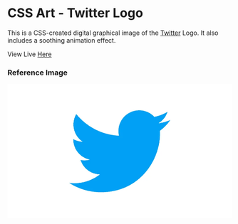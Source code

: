 # CSS Art - Twitter Logo

This is a CSS-created digital graphical image of the [Twitter](https://twitter.com/) Logo. It also includes a soothing animation effect.

View Live [Here](https://nwoye-ezekiel.github.io/CSS-Art-Twitter-Logo/)

### Reference Image

![Twitter-Logo](/Twitter-Logo.webp)
